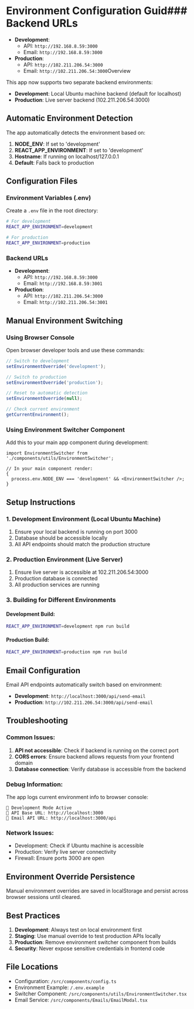 # Environment Configuration Guid### Backend URLs

- **Development**:
  - API: `http://192.168.8.59:3000`
  - Email: `http://192.168.8.59:3000`
- **Production**:
  - API: `http://102.211.206.54:3000`
  - Email: `http://102.211.206.54:3000`Overview

This app now supports two separate backend environments:

- **Development**: Local Ubuntu machine backend (default for localhost)
- **Production**: Live server backend (102.211.206.54:3000)

## Automatic Environment Detection

The app automatically detects the environment based on:

1. **NODE_ENV**: If set to 'development'
2. **REACT_APP_ENVIRONMENT**: If set to 'development'
3. **Hostname**: If running on localhost/127.0.0.1
4. **Default**: Falls back to production

## Configuration Files

### Environment Variables (.env)

Create a `.env` file in the root directory:

```bash
# For development
REACT_APP_ENVIRONMENT=development

# For production
REACT_APP_ENVIRONMENT=production
```

### Backend URLs

- **Development**:
  - API: `http://192.168.8.59:3000`
  - Email: `http://192.168.8.59:3001`
- **Production**:
  - API: `http://102.211.206.54:3000`
  - Email: `http://102.211.206.54:3001`

## Manual Environment Switching

### Using Browser Console

Open browser developer tools and use these commands:

```javascript
// Switch to development
setEnvironmentOverride('development');

// Switch to production
setEnvironmentOverride('production');

// Reset to automatic detection
setEnvironmentOverride(null);

// Check current environment
getCurrentEnvironment();
```

### Using Environment Switcher Component

Add this to your main app component during development:

```tsx
import EnvironmentSwitcher from './components/utils/EnvironmentSwitcher';

// In your main component render:
{
  process.env.NODE_ENV === 'development' && <EnvironmentSwitcher />;
}
```

## Setup Instructions

### 1. Development Environment (Local Ubuntu Machine)

1. Ensure your local backend is running on port 3000
2. Database should be accessible locally
3. All API endpoints should match the production structure

### 2. Production Environment (Live Server)

1. Ensure live server is accessible at 102.211.206.54:3000
2. Production database is connected
3. All production services are running

### 3. Building for Different Environments

#### Development Build:

```bash
REACT_APP_ENVIRONMENT=development npm run build
```

#### Production Build:

```bash
REACT_APP_ENVIRONMENT=production npm run build
```

## Email Configuration

Email API endpoints automatically switch based on environment:

- **Development**: `http://localhost:3000/api/send-email`
- **Production**: `http://102.211.206.54:3000/api/send-email`

## Troubleshooting

### Common Issues:

1. **API not accessible**: Check if backend is running on the correct port
2. **CORS errors**: Ensure backend allows requests from your frontend domain
3. **Database connection**: Verify database is accessible from the backend

### Debug Information:

The app logs current environment info to browser console:

```
🔧 Development Mode Active
📡 API Base URL: http://localhost:3000
📧 Email API URL: http://localhost:3000/api
```

### Network Issues:

- Development: Check if Ubuntu machine is accessible
- Production: Verify live server connectivity
- Firewall: Ensure ports 3000 are open

## Environment Override Persistence

Manual environment overrides are saved in localStorage and persist across browser sessions until cleared.

## Best Practices

1. **Development**: Always test on local environment first
2. **Staging**: Use manual override to test production APIs locally
3. **Production**: Remove environment switcher component from builds
4. **Security**: Never expose sensitive credentials in frontend code

## File Locations

- Configuration: `/src/components/config.ts`
- Environment Example: `/.env.example`
- Switcher Component: `/src/components/utils/EnvironmentSwitcher.tsx`
- Email Service: `/src/components/Emails/EmailModal.tsx`
